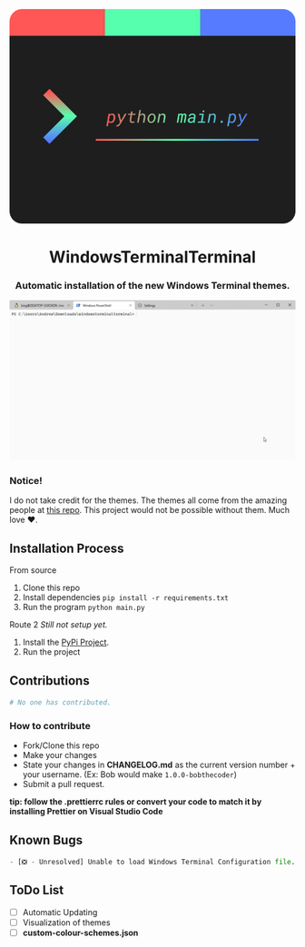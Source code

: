 <p align='center'>
    <img width='600' src='git_assets/wtt_icon.png'>
</p>

<h1 align='center'>WindowsTerminalTerminal</h1>

<h3 align='center'>Automatic installation of the new Windows Terminal themes.</h3>

![Example Here](git_assets/version101_recording.gif)

### Notice!
I do not take credit for the themes. The themes all come from the amazing people at [this repo](https://github.com/atomcorp/themes). This project would not be possible without them. Much love ❤️.

## Installation Process
From source
1. Clone this repo
2. Install dependencies ``pip install -r requirements.txt``
3. Run the program ``python main.py`` 


Route 2 *Still not setup yet.*
1. Install the [PyPi Project]().
2. Run the project

## Contributions
```python
# No one has contributed.
```

### How to contribute
- Fork/Clone this repo
- Make your changes
- State your changes in **CHANGELOG.md** as the current version number + your username. (Ex: Bob would make ``1.0.0-bobthecoder``)
- Submit a pull request.

**tip: follow the .prettierrc rules or convert your code to match it by installing Prettier on Visual Studio Code**

## Known Bugs
```python
- [❎ - Unresolved] Unable to load Windows Terminal Configuration file.
```

## ToDo List
- [ ] Automatic Updating
- [ ] Visualization of themes
- [ ] **custom-colour-schemes.json**
